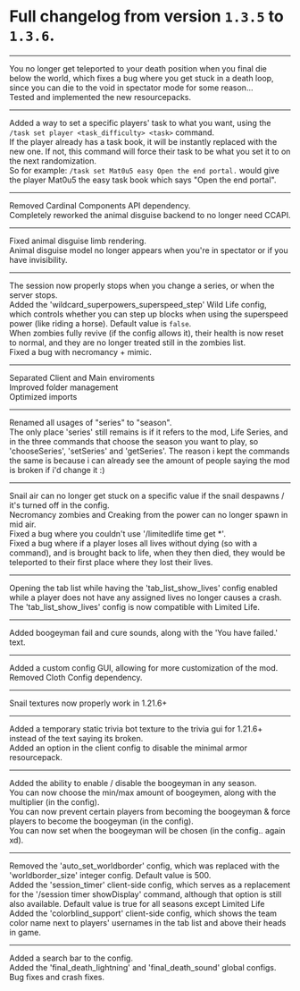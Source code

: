 # Full changelog from version `1.3.5` to `1.3.6`.

----------

You no longer get teleported to your death position when you final die below the world, which fixes a bug where you get stuck in a death loop, since you can die to the void in spectator mode for some reason...<br>
Tested and implemented the new resourcepacks.

----------

Added a way to set a specific players' task to what you want, using the `/task set player <task_difficulty> <task>` command.<br>
If the player already has a task book, it will be instantly replaced with the new one. If not, this command will force their task to be what you set it to on the next randomization.<br>
So for example: `/task set Mat0u5 easy Open the end portal.` would give the player Mat0u5 the easy task book which says "Open the end portal".

----------

Removed Cardinal Components API dependency.<br>
Completely reworked the animal disguise backend to no longer need CCAPI.

----------

Fixed animal disguise limb rendering.<br>
Animal disguise model no longer appears when you're in spectator or if you have invisibility.

----------

The session now properly stops when you change a series, or when the server stops.<br>
Added the 'wildcard_superpowers_superspeed_step' Wild Life config, which controls whether you can step up blocks when using the superspeed power (like riding a horse). Default value is `false`.<br>
When zombies fully revive (if the config allows it), their health is now reset to normal, and they are no longer treated still in the zombies list.<br>
Fixed a bug with necromancy + mimic.

----------

Separated Client and Main enviroments<br>
Improved folder management<br>
Optimized imports

----------

Renamed all usages of "series" to "season".<br>
The only place 'series' still remains is if it refers to the mod, Life Series, and in the three commands that choose the season you want to play, so 'chooseSeries', 'setSeries' and 'getSeries'. The reason i kept the commands the same is because i can already see the amount of people saying the mod is broken if i'd change it :)

----------

Snail air can no longer get stuck on a specific value if the snail despawns / it's turned off in the config.<br>
Necromancy zombies and Creaking from the power can no longer spawn in mid air.<br>
Fixed a bug where you couldn't use '/limitedlife time get *'.<br>
Fixed a bug where if a player loses all lives without dying (so with a command), and is brought back to life, when they then died, they would be teleported to their first place where they lost their lives.

----------

Opening the tab list while having the 'tab_list_show_lives' config enabled while a player does not have any assigned lives no longer causes a crash.<br>
The 'tab_list_show_lives' config is now compatible with Limited Life.

----------

Added boogeyman fail and cure sounds, along with the 'You have failed.' text.

----------

Added a custom config GUI, allowing for more customization of the mod.<br>
Removed Cloth Config dependency.

----------

Snail textures now properly work in 1.21.6+

----------

Added a temporary static trivia bot texture to the trivia gui for 1.21.6+ instead of the text saying its broken.<br>
Added an option in the client config to disable the minimal armor resourcepack.

----------

Added the ability to enable / disable the boogeyman in any season.<br>
You can now choose the min/max amount of boogeymen, along with the multiplier (in the config).<br>
You can now prevent certain players from becoming the boogeyman & force players to become the boogeyman (in the config).<br>
You can now set when the boogeyman will be chosen (in the config.. again xd).

----------

Removed the 'auto_set_worldborder' config, which was replaced with the 'worldborder_size' integer config. Default value is 500.<br>
Added the 'session_timer' client-side config, which serves as a replacement for the '/session timer showDisplay' command, although that option is still also available. Default value is true for all seasons except Limited Life<br>
Added the 'colorblind_support' client-side config, which shows the team color name next to players' usernames in the tab list and above their heads in game.

----------

Added a search bar to the config.<br>
Added the 'final_death_lightning' and 'final_death_sound' global configs.<br>
Bug fixes and crash fixes.